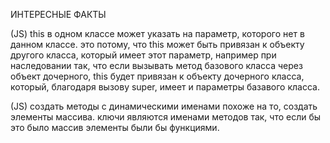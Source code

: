 ИНТЕРЕСНЫЕ ФАКТЫ

(JS) this в одном классе может указать на параметр, которого нет в данном классе. это потому, что this может быть привязан к объекту другого класса, который имеет этот параметр, например при наследовании так, что если вызывать метод базового класса через объект дочерного, this будет привязан к объекту дочерного класса, который, благодаря вызову super, имеет и параметры базавого класса.

(JS) создать методы с динамическими именами похоже на то, создать элементы массива. ключи являются именами методов так, что если бы это было массив элементы были бы функциями.